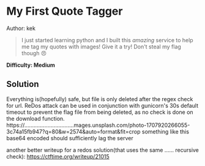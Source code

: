 # My First Quote Tagger

Author: kek

> I just started learning python and I built this _amazing_ service to help me tag my quotes with images! Give it a try! Don't steal my flag though :angry:

**Difficulty: Medium**

## Solution

Everything is(hopefully) safe, but file is only deleted after the regex check for url. ReDos attack can be used in conjunction with gunicorn's 30s default timeout to prevent the flag file from being deleted, as no check is done 
on the download function. 
https://................................mages.unsplash.com/photo-1707920266055-3c74a15fb947?q=80&w=2574&auto=format&fit=crop something like this base64 encoded should sufficiently lag the server

another better writeup for a redos solution(that uses the same ...... recursive check): https://ctftime.org/writeup/21015

